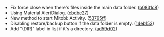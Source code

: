 - Fix force close when there's files inside the main data folder. ([b0831c8](https://github.com/HaruByte/Mitobi/commit/b0831c87caf8c5ce02a0354d2030d419d16369d4))
- Using Material AlertDialog. ([cbdbe27](https://github.com/HaruByte/Mitobi/commit/cbdbe2794d10d9d6cf69261bc117886aa6df0436))
- New method to start Mitobi: Activity. ([53795ff](https://github.com/HaruByte/Mitobi/commit/53795ff009e29897a34100d7889d1a78e1fa26f8))
- Disabling restore/backup button if the data folder is empty. ([14eb153](https://github.com/HaruByte/Mitobi/commit/14eb153cfab4212874f90672d00f87f2b913f21e))
- Add "(DIR)" label in list if it's a directory. ([ad59d02](https://github.com/HaruByte/Mitobi/commit/ad59d02549932d41450688f44bbd61adba2869b8))

